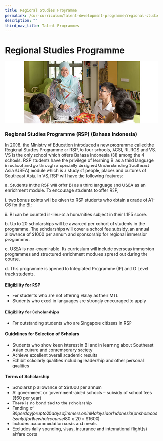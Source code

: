 ```yaml
---
title: Regional Studies Programme
permalink: /our-curriculum/talent-development-programme/regional-studies-programme/
description: ""
third_nav_title: Talent Programmes
---
```

# **Regional Studies Programme**

![](/images/creativearts-1.jpg)


### Regional Studies Programme (RSP) (Bahasa Indonesia)

In 2008, the Ministry of Education introduced a new programme called the Regional Studies Programme or RSP, to four schools, ACSI, RI, RGS and VS. VS is the only school which offers Bahasa Indonesia (BI) among the 4 schools. RSP students have the privilege of learning BI as a third language in school and go through a specially designed Understanding Southeast Asia (USEA) module which is a study of people, places and cultures of Southeast Asia. In VS, RSP will have the following features:

a. Students in the RSP will offer BI as a third language and USEA as an enrichment module. To encourage students to offer RSP,

i. two bonus points will be given to RSP students who obtain a grade of A1-C6 for the BI;

ii. BI can be counted in-lieu-of a humanities subject in their L1R5 score.

b. Up to 20 scholarships will be awarded per cohort of students in the programme. The scholarships will cover a school fee subsidy, an annual allowance of $1000 per annum and sponsorship for regional immersion programme.

c. USEA is non-examinable. Its curriculum will include overseas immersion programmes and structured enrichment modules spread out during the course.

d. This programme is opened to Integrated Programme (IP) and O Level track students.

#### Eligibility for RSP

*   For students who are not offering Malay as their MTL
*   Students who excel in languages are strongly encouraged to apply

#### Eligibility for Scholarships

*   For outstanding students who are Singapore citizens in RSP

#### Guidelines for Selection of Scholars

*   Students who show keen interest in BI and in learning about Southeast Asian culture and contemporary society
*   Achieve excellent overall academic results
*   Exhibit scholarly qualities including leadership and other personal qualities

#### Terms of Scholarship

*   Scholarship allowance of S$1000 per annum
*   At government or government-aided schools – subsidy of school fees ($60 per year)
*   There is no bond tied to the scholarship
*   Funding of $80 per day for up to 20 days of immersion in Malaysia or Indonesia (onshore costs only) for the whole course  
    ($80 x 20 = $1600)
*   Includes accommodation costs and meals
*   Excludes daily spending, visas, insurance and international flight(s) airfare costs